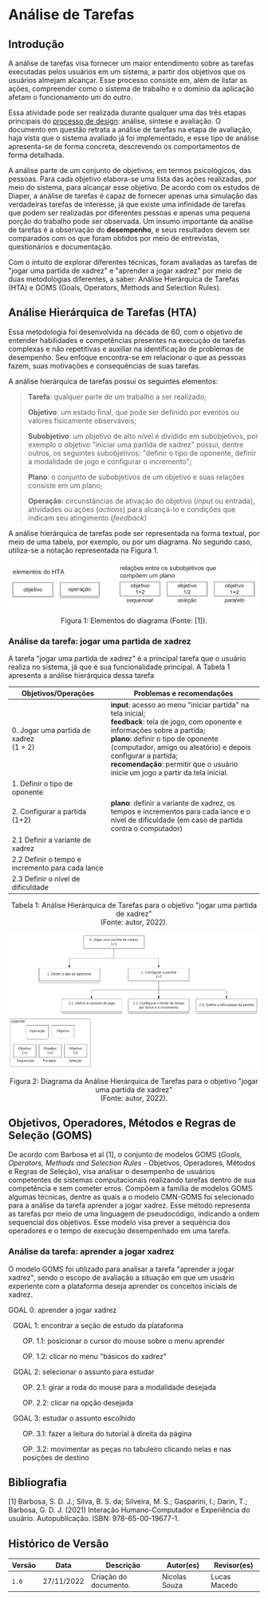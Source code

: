 # Análise de Tarefas

## Introdução

A análise de tarefas visa fornecer um maior entendimento sobre as tarefas executadas pelos usuários em um sistema, a partir dos objetivos que os usuários almejam alcançar. Esse processo consiste em, além de listar as ações, compreender como o sistema de trabalho e o domínio da aplicação afetam o funcionamento um do outro.

Essa atividade pode ser realizada durante qualquer uma das três etapas principais do [processo de design](./../planejamento/processo_de_design.md): análise, síntese e avaliação. O documento em questão retrata a análise de tarefas na etapa de avaliação, haja vista que o sistema avaliado já foi implementado, e esse tipo de análise apresenta-se de forma concreta, descrevendo os comportamentos de forma detalhada.

A análise parte de um conjunto de objetivos, em termos psicológicos, das pessoas. Para cada objetivo elabora-se uma lista das ações realizadas, por meio do sistema, para alcançar esse objetivo. De acordo com os estudos de Diaper, a análise de tarefas é capaz de fornecer apenas uma simulação das verdadeiras tarefas de interesse, já que existe uma infinidade de tarefas que podem ser realizadas por diferentes pessoas e apenas uma pequena porção do trabalho pode ser observada. Um insumo importante da análise de tarefas é a observação do **desempenho**, e seus resultados devem ser comparados com os que foram obtidos por meio de entrevistas, questionários e documentação.

Com o intuito de explorar diferentes técnicas, foram avaliadas as tarefas de "jogar uma partida de xadrez" e "aprender a jogar xadrez" por meio de duas metodologias diferentes, a saber: Análise Hierárquica de Tarefas (HTA) e GOMS (Goals, Operators, Methods and Selection Rules).

## Análise Hierárquica de Tarefas (HTA)

Essa metodologia foi desenvolvida na década de 60, com o objetivo de entender habilidades e competências presentes na execução de tarefas complexas e não repetitivas e auxiliar na identificação de problemas de desempenho. Seu enfoque encontra-se em relacionar o que as pessoas fazem, suas motivações e consequências de suas tarefas.

A análise hierárquica de tarefas possui os seguintes elementos:

> **Tarefa**: qualquer parte de um trabalho a ser realizado;
>
> **Objetivo**: um estado final, que pode ser definido por eventos ou valores fisicamente observáveis;
>
> **Subobjetivo**: um objetivo de alto nível é dividido em subobjetivos, por exemplo o objetivo "iniciar uma partida de xadrez" possui, dentre outros, os seguintes subobjetivos: "definir o tipo de oponente, definir a modalidade de jogo e configurar o incremento";
>
> **Plano**: o conjunto de subobjetivos de um objetivo e suas relações consiste em um plano;
>
> **Operação**: circunstâncias de ativação do objetivo (_input_ ou entrada), atividades ou ações (_actions_) para alcançá-lo e condições que indicam seu atingimento (_feedback_)
>

A análise hierárquica de tarefas pode ser representada na forma textual, por meio de uma tabela, por exemplo, ou por um diagrama. No segundo caso, utiliza-se a notação representada na Figura 1.

![Elementos do diagrama](imgs/hta-1.png)

<div style="text-align: center">
<p> Figura 1: Elementos do diagrama (Fonte: [1]).</p>
</div>

### Análise da tarefa: jogar uma partida de xadrez

A tarefa "jogar uma partida de xadrez" é a principal tarefa que o usuário realiza no sistema, já que é sua funcionalidade principal. A Tabela 1 apresenta a análise hierárquica dessa tarefa

| Objetivos/Operações | Problemas e recomendações |
| - | - |
| 0. Jogar uma partida de xadrez <br/>(1 > 2) | **input**: acesso ao menu "iniciar partida" na tela inicial; <br/> **feedback**: tela de jogo, com oponente e informações sobre a partida; <br/> **plano**: definir o tipo de oponente (computador, amigo ou aleatório) e depois configurar a partida; <br/> **recomendação**: permitir que o usuário inicie um jogo a partir da tela inicial. |
| 1. Definir o tipo de oponente | |
| 2. Configurar a partida (1+2)  | **plano**: definir a variante de xadrez, os tempos e incrementos para cada lance e o nível de dificuldade (em caso de partida contra o computador) | |
| 2.1 Definir a variante de xadrez  | |
| 2.2 Definir o tempo e incremento para cada lance | |
| 2.3 Definir o nível de dificuldade   |  |
<div style="text-align: center">
<p> Tabela 1: Análise Hierárquica de Tarefas para o objetivo "jogar uma partida de xadrez" <br/>(Fonte: autor, 2022).</p>
</div>

![Diagrama da Análise Hierárquica de Tarefas para o objetivo "jogar uma partida de xadrez"](imgs/hta-jogar-partida.png)

<div style="text-align: center">
<p> Figura 2: Diagrama da Análise Hierárquica de Tarefas para o objetivo "jogar uma partida de xadrez" <br/> (Fonte: autor, 2022).</p>
</div>

## Objetivos, Operadores, Métodos e Regras de Seleção (GOMS)

De acordo com Barbosa et al [1], o conjunto de modelos GOMS (_Goals, Operators, Methods and Selection Rules_ - Objetivos, Operadores, Métodos e Regras de Seleção), visa analisar o desempenho de usuários competentes de sistemas computacionais realizando tarefas dentro de sua competência e sem cometer erros. Compõem a família de modelos GOMS algumas técnicas, dentre as quais a o modelo CMN-GOMS foi selecionado para a análise da tarefa aprender a jogar xadrez. Esse método representa as tarefas por meio de uma linguagem de pseudocódigo, indicando a ordem sequencial dos objetivos. Esse modelo visa prever a sequência dos operadores e o tempo de execução desempenhado em uma tarefa.

### Análise da tarefa: aprender a jogar xadrez

O modelo GOMS foi utilizado para analisar a tarefa "aprender a jogar xadrez", sendo o escopo de avaliação a situação em que um usuário experiente com a plataforma deseja aprender os conceitos iniciais de xadrez.

GOAL 0: aprender a jogar xadrez
<p style="padding-left: 1vw">GOAL 1: encontrar a seção de estudo da plataforma</p>
<p style="padding-left: 3vw">OP. 1.1: posicionar o cursor do mouse sobre o menu aprender</p>
<p style="padding-left: 3vw">OP. 1.2: clicar no menu "básicos do xadrez" </p>
<p style="padding-left: 1vw">GOAL 2: selecionar o assunto para estudar </p>
<p style="padding-left: 3vw">OP. 2.1: girar a roda do mouse para a modalidade desejada </p>
<p style="padding-left: 3vw">OP. 2.2: clicar na opção desejada </p>
<p style="padding-left: 1vw">GOAL 3: estudar o assunto escolhido </p>
<p style="padding-left: 3vw">OP. 3.1: fazer a leitura do tutorial à direita da página </p>
<p style="padding-left: 3vw">OP. 3.2: movimentar as peças no tabuleiro clicando nelas e nas posições de destino </p>

## Bibliografia

[1] Barbosa, S. D. J.; Silva, B. S. da; Silveira, M. S.; Gasparini, I.; Darin, T.; Barbosa, G. D. J. (2021) Interação Humano-Computador e Experiência do usuário. Autopublicação. ISBN: 978-65-00-19677-1.

## Histórico de Versão

| Versão | Data       | Descrição                          | Autor(es)     |  Revisor(es)  |
| ------ | ---------- | ---------------------------------- | ------------- | ------------- |
| `1.0`  | 27/11/2022 | Criação do documento.              | Nicolas Souza |  Lucas Macedo |
